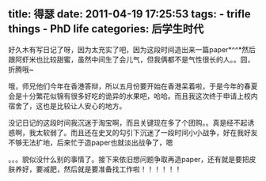 title: 得瑟
date: 2011-04-19 17:25:53
tags: 
    - trifle things
    - PhD life
categories: 后学生时代
---

好久木有写日记了呀，因为太充实了吧，因为这段时间造出来一篇paper*^^*然后跟阿虾米也比较甜蜜，虽然中间生了会儿气，但我俩都不是气性很长的人。。囧，折腾哦~

哦，师兄他们今年在香港答辩，所以五月份要开始在香港呆着啦，于是今年的春夏会是十分繁花似锦有很多好吃的诡异的水果吧，哈哈。而且我这次终于申请上校内宿舍了，这也是比较让人安心的地方。

没记日记的这段时间我沉迷于淘宝啊，而且关键现在多了个团购。。真是经不起诱惑啊，我太软弱了。而且还在史叉的勾引下沉迷了一段时间小小战争，好在我好友不够无法扩地，后来忙于造paper也就淡出战争了，嗯

。。。貌似没什么别的事情了。接下来依旧想问题争取再造paper，还有就是要把皮肤养好，要减肥，然后就是要准备找工作啦！！！！！！
